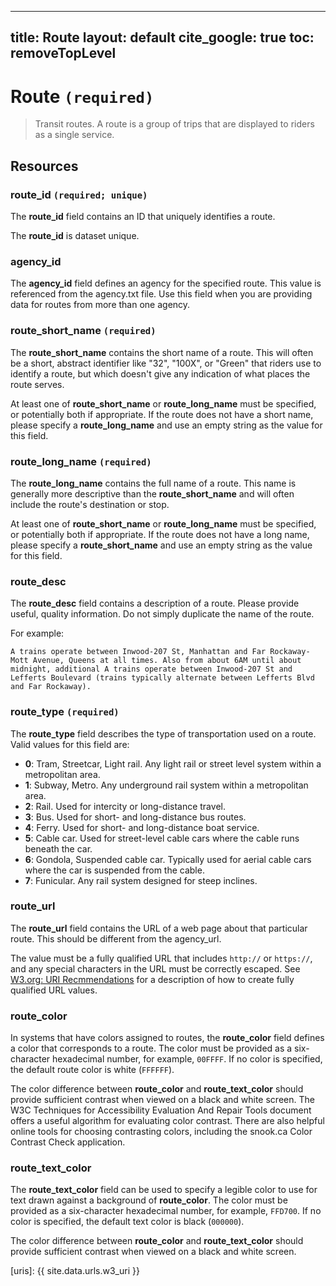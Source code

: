 ---
title: Route
layout: default
cite_google: true
toc: removeTopLevel
----

# Route `(required)`

> Transit routes. A route is a group of trips that are displayed to riders as a
> single service.

## Resources

### route_id `(required; unique)`

The **route_id** field contains an ID that uniquely identifies a route.

The **route_id** is dataset unique.

### agency_id

The **agency_id** field defines an agency for the specified route. This value is
referenced from the agency.txt file. Use this field when you are providing data
for routes from more than one agency.

### route_short_name `(required)`

The **route_short_name** contains the short name of a route. This will often be
a short, abstract identifier like "32", "100X", or "Green" that riders use to
identify a route, but which doesn't give any indication of what places the route
serves.

At least one of **route_short_name** or **route_long_name** must be specified,
or potentially both if appropriate. If the route does not have a short name,
please specify a **route_long_name** and use an empty string as the value for
this field.

### route_long_name `(required)`

The **route_long_name** contains the full name of a route. This name is
generally more descriptive than the **route_short_name** and will often include
the route's destination or stop.

At least one of **route_short_name** or **route_long_name** must be specified,
or potentially both if appropriate. If the route does not have a long name,
please specify a **route_short_name** and use an empty string as the value for
this field.

### route_desc

The **route_desc** field contains a description of a route. Please provide
useful, quality information. Do not simply duplicate the name of the route.

For example:

```
A trains operate between Inwood-207 St, Manhattan and Far Rockaway-Mott Avenue, Queens at all times. Also from about 6AM until about midnight, additional A trains operate between Inwood-207 St and Lefferts Boulevard (trains typically alternate between Lefferts Blvd and Far Rockaway).
```

### route_type `(required)`

The **route_type** field describes the type of transportation used on a route.
Valid values for this field are:

 - **0**: Tram, Streetcar, Light rail. Any light rail or street level system
    within a metropolitan area.
 - **1**: Subway, Metro. Any underground rail system within a metropolitan area.
 - **2**: Rail. Used for intercity or long-distance travel.
 - **3**: Bus. Used for short- and long-distance bus routes.
 - **4**: Ferry. Used for short- and long-distance boat service.
 - **5**: Cable car. Used for street-level cable cars where the cable runs
    beneath the car.
 - **6**: Gondola, Suspended cable car. Typically used for aerial cable cars
    where the car is suspended from the cable.
 - **7**: Funicular. Any rail system designed for steep inclines.

### route_url

The **route_url** field contains the URL of a web page about that particular
route. This should be different from the agency_url.

The value must be a fully qualified URL that includes `http://` or `https://`,
and any special characters in the URL must be correctly escaped. See [W3.org:
URI Recmmendations](uris) for a description of how to create fully qualified URL
values.

### route_color

In systems that have colors assigned to routes, the **route_color** field
defines a color that corresponds to a route. The color must be provided as a
six-character hexadecimal number, for example, `00FFFF`. If no color is
specified, the default route color is white (`FFFFFF`).

The color difference between **route_color** and **route_text_color** should
provide sufficient contrast when viewed on a black and white screen. The W3C
Techniques for Accessibility Evaluation And Repair Tools document offers a
useful algorithm for evaluating color contrast. There are also helpful online
tools for choosing contrasting colors, including the snook.ca Color Contrast
Check application.

### route_text_color

The **route_text_color** field can be used to specify a legible color to use for
text drawn against a background of **route_color**. The color must be provided
as a six-character hexadecimal number, for example, `FFD700`. If no color is
specified, the default text color is black (`000000`).

The color difference between **route_color** and **route_text_color** should
provide sufficient contrast when viewed on a black and white screen.

[uris]: {{ site.data.urls.w3_uri }}
